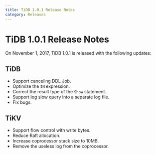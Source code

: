 ```yaml
---
title: TiDB 1.0.1 Release Notes
category: Releases
---
```


# TiDB 1.0.1 Release Notes

On November 1, 2017, TiDB 1.0.1 is released with the following updates:

## TiDB

- Support canceling DDL Job.
- Optimize the `IN` expression.
- Correct the result type of the `Show` statement.
- Support log slow query into a separate log file.
- Fix bugs.

## TiKV

- Support flow control with write bytes.
- Reduce Raft allocation.
- Increase coprocessor stack size to 10MB.
- Remove the useless log from the coprocessor.
